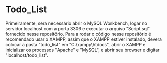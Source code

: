 # Todo_List

Primeiramente, sera necessário abrir o MySQL Workbench, logar no servidor localhost com a porta 3306 e executar o arquivo "Script.sql" fornecido nesse repositório. Para a rodar o código nesse repositório é recomendado usar o XAMPP, assim que o XAMPP estiver instalado, devera colocar a pasta "todo_list" em "C:\xampp\htdocs", abrir o XAMPP e inicializar os processos "Apache" e "MySQL", e abrir seu browser e digitar "localhost/todo_list".

